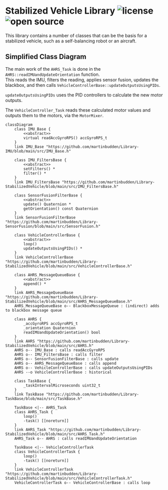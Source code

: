 # Stabilized Vehicle Library ![license](https://img.shields.io/badge/license-MIT-green) ![open source](https://badgen.net/badge/open/source/blue?icon=github)

This library contains a number of classes that can be the basis for a stabilized vehicle, such as a self-balancing robot or an aircraft.

## Simplified Class Diagram

The main work of the `AHRS_Task` is done in the `AHRS::readIMUandUpdateOrientation` function.<br>
This reads the IMU, filters the reading, applies sensor fusion, updates the blackbox, and then calls `VehicleControllerBase::updateOutputsUsingPIDs`.

`updateOutputsUsingPIDs` uses the PID controllers to calculate the new motor outputs.

The `VehicleController_Task` reads these calculated motor values and outputs them to the motors, via the `MotorMixer`.

```mermaid
classDiagram
    class IMU_Base {
        <<abstract>>
        virtual readAccGyroRPS() accGyroRPS_t
    }
    link IMU_Base "https://github.com/martinbudden/Library-IMU/blob/main/src/IMU_Base.h"

    class IMU_FiltersBase {
        <<abstract>>
        setFilters() *
        filter() *
    }
    link IMU_FiltersBase "https://github.com/martinbudden/Library-StabilizedVehicle/blob/main/src/IMU_FiltersBase.h"

    class SensorFusionFilterBase {
        <<abstract>>
        update() Quaternion *
        getOrientation() const Quaternion
    }
    link SensorFusionFilterBase "https://github.com/martinbudden/Library-SensorFusion/blob/main/src/SensorFusion.h"

    class VehicleControllerBase {
        <<abstract>>
        loop()
        updateOutputsUsingPIDs() *
    }
    link VehicleControllerBase "https://github.com/martinbudden/Library-StabilizedVehicle/blob/main/src/VehicleControllerBase.h"

    class AHRS_MessageQueueBase {
        <<abstract>>
        append() *
    }
    link AHRS_MessageQueueBase "https://github.com/martinbudden/Library-StabilizedVehicle/blob/main/src/AHRS_MessageQueueBase.h"
    AHRS_MessageQueueBase o-- BlackboxMessageQueue : (indirect) adds to blackbox message queue

    class AHRS {
        _accGyroRPS accGyroRPS_t
        _orientation Quaternion
        readIMUandUpdateOrientation() bool
    }
    link AHRS "https://github.com/martinbudden/Library-StabilizedVehicle/blob/main/src/AHRS.h"
    AHRS o-- IMU_Base : calls readAccGyroRPS
    AHRS o-- IMU_FiltersBase : calls filter
    AHRS o-- SensorFusionFilterBase : calls update
    AHRS o-- AHRS_MessageQueueBase : calls append
    AHRS o-- VehicleControllerBase : calls updateOutputsUsingPIDs
    AHRS --o VehicleControllerBase : historical

    class TaskBase {
        _taskIntervalMicroseconds uint32_t
    }
    link TaskBase "https://github.com/martinbudden/Library-TaskBase/blob/main/src/TaskBase.h"

    TaskBase <|-- AHRS_Task
    class AHRS_Task {
        loop()
        -task() [[noreturn]]
    }
    link AHRS_Task "https://github.com/martinbudden/Library-StabilizedVehicle/blob/main/src/AHRS_Task.h"
    AHRS_Task o-- AHRS : calls readIMUandUpdateOrientation

    TaskBase <|-- VehicleControllerTask
    class VehicleControllerTask {
        loop()
        -task() [[noreturn]]
    }
    link VehicleControllerTask "https://github.com/martinbudden/Library-StabilizedVehicle/blob/main/src/VehicleControllerTask.h"
    VehicleControllerTask o-- VehicleControllerBase : calls loop
```
